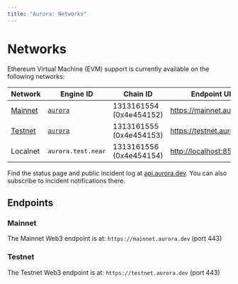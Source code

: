 ```yaml
---
title: "Aurora: Networks"
---
```


# Networks

Ethereum Virtual Machine (EVM) support is currently available on the
following networks:

<div id="networks-table"></div>

Network  | Engine ID                  | Chain ID                | Endpoint URL
-------- | -------------------------- | ----------------------- | ------------
[Mainnet](#mainnet) | [`aurora`][aurora@Mainnet] | 1313161554 (0x4e454152) | <https://mainnet.aurora.dev>
[Testnet](#testnet) | [`aurora`][aurora@Testnet] | 1313161555 (0x4e454153) | <https://testnet.aurora.dev>
Localnet | `aurora.test.near`         | 1313161556 (0x4e454154) | <http://localhost:8545>

Find the status page and public incident log at
[api.aurora.dev](https://api.aurora.dev).
You can also subscribe to incident notifications there.

## Endpoints

### Mainnet

The Mainnet Web3 endpoint is at: `https://mainnet.aurora.dev` (port 443)

### Testnet

The Testnet Web3 endpoint is at: `https://testnet.aurora.dev` (port 443)

[aurora@Mainnet]: https://explorer.near.org/accounts/aurora
[aurora@Testnet]: https://explorer.testnet.near.org/accounts/aurora

[mainnet.aurora.dev]: https://mainnet.aurora.dev
[testnet.aurora.dev]: https://testnet.aurora.dev
